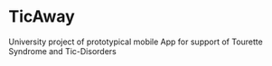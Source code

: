 # TicAway
University project of prototypical mobile App for support of Tourette Syndrome and Tic-Disorders
